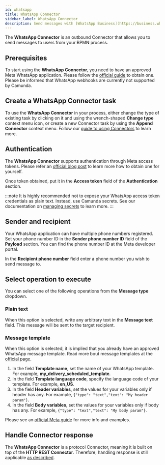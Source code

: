 ```yaml
---
id: whatsapp
title: WhatsApp Connector
sidebar_label: WhatsApp Connector
description: Send messages with [WhatsApp Business](https://business.whatsapp.com/) from your BPMN process.
---
```


The **WhatsApp Connector** is an outbound Connector that allows you to send messages to users from your BPMN process.

## Prerequisites

To start using the **WhatsApp Connector**, you need to have an approved Meta WhatsApp application.
Please follow the [official guide](https://developers.facebook.com/docs/whatsapp/cloud-api/get-started) to obtain one.
Please be informed that WhatsApp webhooks are currently not supported by Camunda.

## Create a WhatsApp Connector task

To use the **WhatsApp Connector** in your process, either change the type of existing task by clicking on it and using
the wrench-shaped **Change type** context menu icon, or create a new Connector task by using the **Append Connector** context menu.
Follow our [guide to using Connectors](/components/connectors/use-connectors/index.md) to learn more.

## Authentication

The **WhatsApp Connector** supports authentication through Meta access tokens.
Please refer an [official blog post](https://developers.facebook.com/blog/post/2022/12/05/auth-tokens/) to learn more how to obtain one for yourself.

Once token obtained, put it in the **Access token** field of the **Authentication** section.

:::note
It is highly recommended not to expose your WhatsApp access token credentials as plain text. Instead, use Camunda secrets.
See our documentation on [managing secrets](/components/console/manage-clusters/manage-secrets.md) to learn more.
:::

## Sender and recipient

Your WhatsApp application can have multiple phone numbers registered. Set your phone number ID in the **Sender phone number ID** field
of the **Payload** section. You can find the phone number ID at the Meta developer portal.

In the **Recipient phone number** field enter a phone number you wish to send message to.

## Select operation to execute

You can select one of the following operations from the **Message type** dropdown.

### Plain text

When this option is selected, write any arbitrary text in the **Message text** field. This message will be sent to the target recipient.

### Message template

When this option is selected, it is implied that you already have an approved WhatsApp message template.
Read more bout message templates at the [official page](https://developers.facebook.com/docs/whatsapp/message-templates/guidelines/).

1. In the field **Template name**, set the name of your WhatsApp template. For example, **my_delivery_scheduled_template**.
2. In the field **Template language code**, specify the language code of your template. For example, **en_US**.
3. In the field **Header variables**, set the values for your variables only if header has any. For example, `{"type": "text","text": "My header param"}`.
4. In the field **Body variables**, set the values for your variables only if body has any. For example, `{"type": "text","text": "My body param"}`.

Please see an [official Meta guide](https://developers.facebook.com/docs/whatsapp/cloud-api/guides/send-message-templates/) for more info and examples.

## Handle Connector response

The **WhatsApp Connector** is a protocol Connector, meaning it is built on top of the **HTTP REST Connector**. Therefore,
handling response is still applicable [as described](/components/connectors/protocol/rest.md#response).
